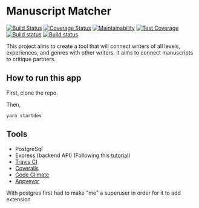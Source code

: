 
# Manuscript Matcher


[![Build Status](https://travis-ci.com/yenniejun/manuscript.svg?branch=master)](https://travis-ci.com/yenniejun/manuscript) [![Coverage Status](https://coveralls.io/repos/github/yenniejun/manuscript/badge.svg?branch=master)](https://coveralls.io/github/yenniejun/manuscript?branch=master) [![Maintainability](https://api.codeclimate.com/v1/badges/e8de698ca64cfa8c646a/maintainability)](https://codeclimate.com/github/yenniejun/manuscript/maintainability) [![Test Coverage](https://api.codeclimate.com/v1/badges/e8de698ca64cfa8c646a/test_coverage)](https://codeclimate.com/github/yenniejun/manuscript/test_coverage) [![Build status](https://ci.appveyor.com/api/projects/status/rsf60wdxddadh7wl?svg=true)](https://ci.appveyor.com/project/yenniejun/manuscript) [![Build status](https://ci.appveyor.com/api/projects/status/rsf60wdxddadh7wl/branch/master?svg=true)](https://ci.appveyor.com/project/yenniejun/manuscript/branch/master)


This project aims to create a tool that will connect writers of all levels, experiences, and genres with other writers. It aims to connect manuscripts to critique partners.




## How to run this app
First, clone the repo.

Then,
```
yarn startdev
```

## Tools
* PostgreSql
* Express (backend API) (Following this [tutorial](https://www.smashingmagazine.com/2020/04/express-api-backend-project-postgresql/))
* [Travis CI](https://travis-ci.com/github/yenniejun/manuscript/settings)
* [Coveralls](https://coveralls.io/github/yenniejun/manuscript)
* [Code Climate](https://codeclimate.com/github/yenniejun/manuscript)
* [Appveyor](https://ci.appveyor.com/project/yenniejun/manuscript/)


With postgres
first had to make "me" a superuser in order for it to add extension